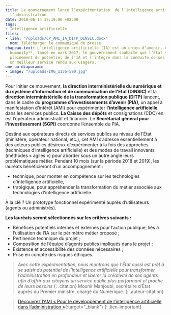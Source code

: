 ```yaml
---
title: Le gouvernement lance l’expérimentation  de l’intelligence artificielle dans
  l’administration
date: 2018-06-14 17:19:00 +02:00
tags:
- Intelligence artificielle
files:
- lien: "/uploads/CP_AMI_IA_DITP_DINSIC.docx"
  nom: Télécharger le communiqué de presse
chapeau-text: L’intelligence artificielle (IA) est un enjeu d’avenir. Avec **AI for
  humanity**, lancé en mars 2017, le gouvernement souhaite que l’État se saisisse
  pleinement du potentiel de l’IA et l’intègre dans la conduite de ses missions, pour
  un meilleur service rendu aux usagers.
une-ou-diaporama:
- image: "/uploads/IMG_1136-590.jpg"
---
```


Pour initier ce mouvement, **la direction interministérielle du numérique et du système d'information et de communication de l'Etat (DINSIC)** et la **direction interministérielle de la transformation publique (DITP)** lancent, dans le cadre du **programme d’investissements d’avenir (PIA)**, un appel à manifestation d'intérêt (AMI) pour expérimenter **l’intelligence artificielle** dans les services publics. **La Caisse des dépôts** et consignations (CDC) en est l’opérateur administratif et financier. Le **Secrétariat général pour l'investissement (SGPI)** coordonne l’ensemble du PIA. 

Destiné aux opérateurs directs de services publics au niveau de l’État (ministère, opérateur national, etc.), cet AMI s’adresse essentiellement à des acteurs publics désireux d’expérimenter à la fois des approches (techniques d’intelligence artificielle) et des modes de travail innovants (méthodes « agiles ») pour aborder sous un autre angle leurs problématiques métier. Pendant 10 mois (sur la période 2018 et 2019), les lauréats bénéficieront d’un accompagnement : 

* technique, pour monter en compétence sur les technologies d'intelligence artificielle, 
* tratégique, pour appréhender la transformation du métier associée aux technologies d'intelligence artificielle. 

À la clé ? Un prototype fonctionnel expérimenté auprès d’utilisateurs (agents ou administrés). 

**Les lauréats seront sélectionnés sur les critères suivants :**
* Bénéfices potentiels internes et externes pour l’action publique, liés à l’utilisation de l’IA sur le périmètre métier proposé ; 
* Pertinence technique du projet ; 
* Composition de l’équipe d’agents publics impliqués dans le projet ;
* Existence et accessibilité des données nécessaires ; 
* Prise en compte des risques éthiques. 
 
> *Avec cette expérimentation, nous montrons que l’État aussi est prêt à se saisir du potentiel de l’Intelligence artificielle pour transformer l’administration en profondeur et libérer la créativité de ses agents, afin d’offrir aux citoyens un service public plus performant et proche de leurs besoins*
{: .citation}
>Mounir Mahjoubi, secrétaire d’État auprès du Premier ministre, chargé du Numérique. 
{: .auteur-citation}

> [Découvrez l’AMI « Pour le développement de l’intelligence artificielle dans l’administration »](www.demarches-simplifiees.fr/commencer/ami-intelligence-artificielle){:target="_blank"}
{: .lien-important}
